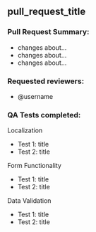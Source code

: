 ## pull_request_title

### Pull Request Summary:
- changes about...
- changes about...
- changes about...

### Requested reviewers:
- @username

### QA Tests completed:

Localization 
* Test 1: title
* Test 2: title

Form Functionality
* Test 1: title
* Test 2: title

Data Validation 
* Test 1: title
* Test 2: title

